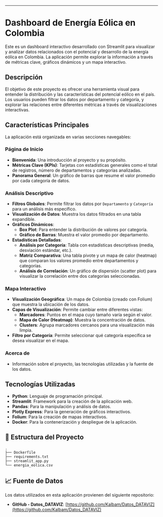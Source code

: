 ---
# Dashboard de Energía Eólica en Colombia

Este es un dashboard interactivo desarrollado con Streamlit para visualizar y analizar datos relacionados con el potencial y desarrollo de la energía eólica en Colombia. La aplicación permite explorar la información a través de métricas clave, gráficos dinámicos y un mapa interactivo.

## Descripción

El objetivo de este proyecto es ofrecer una herramienta visual para entender la distribución y las características del potencial eólico en el país. Los usuarios pueden filtrar los datos por departamento y categoría, y explorar las relaciones entre diferentes métricas a través de visualizaciones interactivas.

## Características Principales

La aplicación está organizada en varias secciones navegables:

### **Página de Inicio**
- **Bienvenida**: Una introducción al proyecto y su propósito.
- **Métricas Clave (KPIs)**: Tarjetas con estadísticas generales como el total de registros, número de departamentos y categorías analizadas.
- **Panorama General**: Un gráfico de barras que resume el valor promedio por cada categoría de datos.

### **Análisis Descriptivo**
- **Filtros Globales**: Permite filtrar los datos por `Departamento` y `Categoría` para un análisis más específico.
- **Visualización de Datos**: Muestra los datos filtrados en una tabla expandible.
- **Gráficos Dinámicos**:
    - **Box Plot**: Para entender la distribución de valores por categoría.
    - **Gráfico de Barras**: Muestra el valor promedio por departamento.
- **Estadísticas Detalladas**:
    - **Análisis por Categoría**: Tabla con estadísticas descriptivas (media, desviación estándar, etc.).
    - **Matriz Comparativa**: Una tabla pivote y un mapa de calor (heatmap) que comparan los valores promedio entre departamentos y categorías.
    - **Análisis de Correlación**: Un gráfico de dispersión (scatter plot) para visualizar la correlación entre dos categorías seleccionadas.

### **Mapa Interactivo**
- **Visualización Geográfica**: Un mapa de Colombia (creado con Folium) que muestra la ubicación de los datos.
- **Capas de Visualización**: Permite cambiar entre diferentes vistas:
    - **Marcadores**: Puntos en el mapa cuyo tamaño varía según el valor.
    - **Mapa de Calor (Heatmap)**: Muestra la concentración de datos.
    - **Clusters**: Agrupa marcadores cercanos para una visualización más limpia.
- **Filtro por Categoría**: Permite seleccionar qué categoría específica se desea visualizar en el mapa.

### **Acerca de**
- Información sobre el proyecto, las tecnologías utilizadas y la fuente de los datos.

## Tecnologías Utilizadas

- **Python**: Lenguaje de programación principal.
- **Streamlit**: Framework para la creación de la aplicación web.
- **Pandas**: Para la manipulación y análisis de datos.
- **Plotly Express**: Para la generación de gráficos interactivos.
- **Folium**: Para la creación de mapas interactivos.
- **Docker**: Para la contenerización y despliegue de la aplicación.

## 📁 Estructura del Proyecto

```
.
├── Dockerfile
├── requirements.txt
├── streamlit_app.py
└── energia_eolica.csv
```


## 📈 Fuente de Datos

Los datos utilizados en esta aplicación provienen del siguiente repositorio:
*   **GitHub - Datos_DATAVIZ**: [https://github.com/Kalbam/Datos_DATAVIZ](https://github.com/Kalbam/Datos_DATAVIZ)
